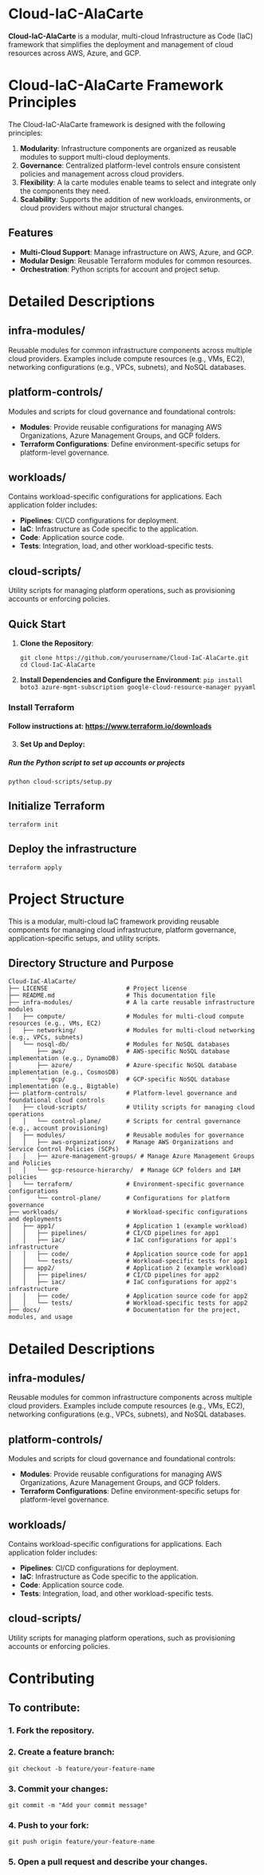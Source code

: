 # Cloud-IaC-AlaCarte
**Cloud-IaC-AlaCarte** is a modular, multi-cloud Infrastructure as Code (IaC) framework that simplifies the deployment and management of cloud resources across AWS, Azure, and GCP.

# Cloud-IaC-AlaCarte Framework Principles

The Cloud-IaC-AlaCarte framework is designed with the following principles:

1. **Modularity**: Infrastructure components are organized as reusable modules to support multi-cloud deployments.
2. **Governance**: Centralized platform-level controls ensure consistent policies and management across cloud providers.
3. **Flexibility**: A la carte modules enable teams to select and integrate only the components they need.
4. **Scalability**: Supports the addition of new workloads, environments, or cloud providers without major structural changes.

## Features
- **Multi-Cloud Support**: Manage infrastructure on AWS, Azure, and GCP.
- **Modular Design**: Reusable Terraform modules for common resources.
- **Orchestration**: Python scripts for account and project setup.

# Detailed Descriptions

## infra-modules/
Reusable modules for common infrastructure components across multiple cloud providers. Examples include compute resources (e.g., VMs, EC2), networking configurations (e.g., VPCs, subnets), and NoSQL databases.

## platform-controls/
Modules and scripts for cloud governance and foundational controls:
- **Modules**: Provide reusable configurations for managing AWS Organizations, Azure Management Groups, and GCP folders.
- **Terraform Configurations**: Define environment-specific setups for platform-level governance.

## workloads/
Contains workload-specific configurations for applications. Each application folder includes:
- **Pipelines**: CI/CD configurations for deployment.
- **IaC**: Infrastructure as Code specific to the application.
- **Code**: Application source code.
- **Tests**: Integration, load, and other workload-specific tests.

## cloud-scripts/
Utility scripts for managing platform operations, such as provisioning accounts or enforcing policies.

## Quick Start

1. **Clone the Repository**:
   ```
   git clone https://github.com/yourusername/Cloud-IaC-AlaCarte.git
   cd Cloud-IaC-AlaCarte
   ```
2. **Install Dependencies and Configure the Environment**:
`pip install boto3 azure-mgmt-subscription google-cloud-resource-manager pyyaml`
### Install Terraform
#### Follow instructions at: https://www.terraform.io/downloads

3. **Set Up and Deploy:** 

##### Run the Python script to set up accounts or projects
`python cloud-scripts/setup.py`

## Initialize Terraform
`terraform init`

## Deploy the infrastructure
`terraform apply`

# Project Structure
This is a modular, multi-cloud IaC framework providing reusable components for managing cloud infrastructure, platform governance, application-specific setups, and utility scripts.

## Directory Structure and Purpose
```
Cloud-IaC-AlaCarte/
├── LICENSE                      # Project license
├── README.md                    # This documentation file
├── infra-modules/               # A la carte reusable infrastructure modules
│   ├── compute/                 # Modules for multi-cloud compute resources (e.g., VMs, EC2)
│   ├── networking/              # Modules for multi-cloud networking (e.g., VPCs, subnets)
│   └── nosql-db/                # Modules for NoSQL databases
│       ├── aws/                 # AWS-specific NoSQL database implementation (e.g., DynamoDB)
│       ├── azure/               # Azure-specific NoSQL database implementation (e.g., CosmosDB)
│       └── gcp/                 # GCP-specific NoSQL database implementation (e.g., Bigtable)
├── platform-controls/           # Platform-level governance and foundational cloud controls
│   ├── cloud-scripts/           # Utility scripts for managing cloud operations
│   │   └── control-plane/       # Scripts for central governance (e.g., account provisioning)
│   ├── modules/                 # Reusable modules for governance
│   │   ├── aws-organizations/   # Manage AWS Organizations and Service Control Policies (SCPs)
│   │   ├── azure-management-groups/ # Manage Azure Management Groups and Policies
│   │   └── gcp-resource-hierarchy/  # Manage GCP folders and IAM policies
│   └── terraform/               # Environment-specific governance configurations
│       └── control-plane/       # Configurations for platform governance
├── workloads/                   # Workload-specific configurations and deployments
│   ├── app1/                    # Application 1 (example workload)
│   │   ├── pipelines/           # CI/CD pipelines for app1
│   │   ├── iac/                 # IaC configurations for app1's infrastructure
│   │   ├── code/                # Application source code for app1
│   │   └── tests/               # Workload-specific tests for app1
│   ├── app2/                    # Application 2 (example workload)
│   │   ├── pipelines/           # CI/CD pipelines for app2
│   │   ├── iac/                 # IaC configurations for app2's infrastructure
│   │   ├── code/                # Application source code for app2
│   │   └── tests/               # Workload-specific tests for app2
├── docs/                        # Documentation for the project, modules, and usage
```
# Detailed Descriptions

## infra-modules/
Reusable modules for common infrastructure components across multiple cloud providers. Examples include compute resources (e.g., VMs, EC2), networking configurations (e.g., VPCs, subnets), and NoSQL databases.

## platform-controls/
Modules and scripts for cloud governance and foundational controls:
- **Modules**: Provide reusable configurations for managing AWS Organizations, Azure Management Groups, and GCP folders.
- **Terraform Configurations**: Define environment-specific setups for platform-level governance.

## workloads/
Contains workload-specific configurations for applications. Each application folder includes:
- **Pipelines**: CI/CD configurations for deployment.
- **IaC**: Infrastructure as Code specific to the application.
- **Code**: Application source code.
- **Tests**: Integration, load, and other workload-specific tests.

## cloud-scripts/
Utility scripts for managing platform operations, such as provisioning accounts or enforcing policies.

# Contributing
## To contribute:
### 1. Fork the repository.
### 2. Create a feature branch:
`git checkout -b feature/your-feature-name`
### 3. Commit your changes:
`git commit -m "Add your commit message"`
### 4. Push to your fork:
`git push origin feature/your-feature-name`
### 5. Open a pull request and describe your changes.
